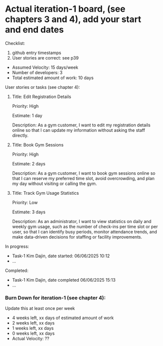 # Actual iteration-1 board, (see chapters 3 and 4), add your start and end dates 

Checklist: 
1. github entry timestamps
2. User stories are correct: see p39

* Assumed Velocity: 15 days/week
* Number of developers: 3
* Total estimated amount of work: 10 days

User stories or tasks (see chapter 4):
1. Title: Edit Registration Details

   Priority: High

   Estimate: 1 day

   Description:
   As a gym customer, I want to edit my registration details online so that I can update my information without asking the staff directly.
2. Title: Book Gym Sessions

   Priority: High

   Estimate: 2 days

   Description:
   As a gym customer, I want to book gym sessions online so that I can reserve my preferred time slot, avoid overcrowding, and plan my day without visiting or calling the gym.
    
3. Title: Track Gym Usage Statistics

   Priority: Low

   Estimate: 3 days

   Description:
   As an administrator, I want to view statistics on daily and weekly gym usage, such as the number of check-ins per time slot or per user, so that I can identify busy periods, monitor    attendance trends, and make data-driven decisions for staffing or facility improvements.



In progress:
* Task-1 Kim Dajin, date started: 06/06/2025 10:12
* ...

Completed:
* Task-1 Kim Dajin, date completed 06/06/2025 15:13
* ...

### Burn Down for iteration-1 (see chapter 4):
Update this at least once per week
* 4 weeks left, xx days of estimated amount of work 
* 2 weeks left, xx days
* 1 weeks left, xx days
* 0 weeks left, xx days
* Actual Velocity: ?? 
